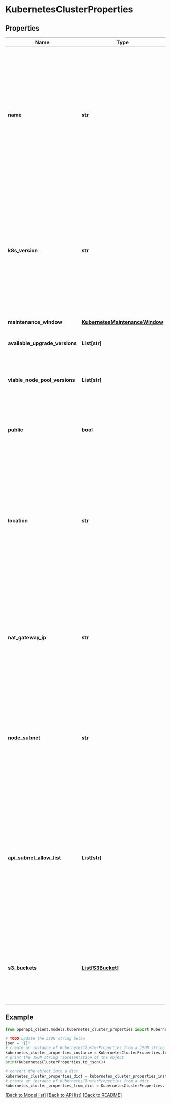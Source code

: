 # KubernetesClusterProperties


## Properties

Name | Type | Description | Notes
------------ | ------------- | ------------- | -------------
**name** | **str** | A Kubernetes cluster name. Valid Kubernetes cluster name must be 63 characters or less and must be empty or begin and end with an alphanumeric character ([a-z0-9A-Z]) with dashes (-), underscores (_), dots (.), and alphanumerics between. | 
**k8s_version** | **str** | The Kubernetes version the cluster is running. This imposes restrictions on what Kubernetes versions can be run in a cluster&#39;s nodepools. Additionally, not all Kubernetes versions are viable upgrade targets for all prior versions. | [optional] 
**maintenance_window** | [**KubernetesMaintenanceWindow**](KubernetesMaintenanceWindow.md) |  | [optional] 
**available_upgrade_versions** | **List[str]** | List of available versions for upgrading the cluster | [optional] 
**viable_node_pool_versions** | **List[str]** | List of versions that may be used for node pools under this cluster | [optional] 
**public** | **bool** | The indicator if the cluster is public or private. Be aware that setting it to false is currently in beta phase. | [optional] [default to True]
**location** | **str** | The location of the cluster if the cluster is private. This property is immutable. The location must be enabled for your contract or you must have a Datacenter within that location. This attribute is mandatory if the cluster is private. | [optional] 
**nat_gateway_ip** | **str** | The nat gateway IP of the cluster if the cluster is private. This property is immutable. Must be a reserved IP in the same location as the cluster&#39;s location. This attribute is mandatory if the cluster is private. | [optional] 
**node_subnet** | **str** | The node subnet of the cluster, if the cluster is private. This property is optional and immutable. Must be a valid CIDR notation for an IPv4 network prefix of 16 bits length. | [optional] 
**api_subnet_allow_list** | **List[str]** | Access to the K8s API server is restricted to these CIDRs. Traffic, internal to the cluster, is not affected by this restriction. If no allowlist is specified, access is not restricted. If an IP without subnet mask is provided, the default value is used: 32 for IPv4 and 128 for IPv6. | [optional] 
**s3_buckets** | [**List[S3Bucket]**](S3Bucket.md) | List of Object storage buckets configured for K8s usage. For now it contains only one bucket used to store K8s API audit logs | [optional] 

## Example

```python
from openapi_client.models.kubernetes_cluster_properties import KubernetesClusterProperties

# TODO update the JSON string below
json = "{}"
# create an instance of KubernetesClusterProperties from a JSON string
kubernetes_cluster_properties_instance = KubernetesClusterProperties.from_json(json)
# print the JSON string representation of the object
print(KubernetesClusterProperties.to_json())

# convert the object into a dict
kubernetes_cluster_properties_dict = kubernetes_cluster_properties_instance.to_dict()
# create an instance of KubernetesClusterProperties from a dict
kubernetes_cluster_properties_from_dict = KubernetesClusterProperties.from_dict(kubernetes_cluster_properties_dict)
```
[[Back to Model list]](../README.md#documentation-for-models) [[Back to API list]](../README.md#documentation-for-api-endpoints) [[Back to README]](../README.md)


